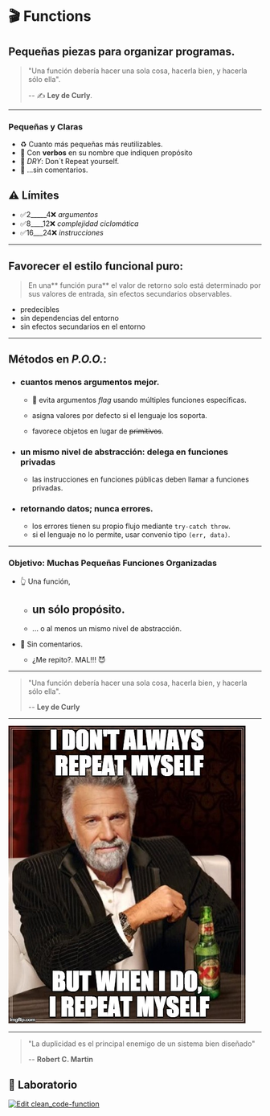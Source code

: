 # 🎬 Functions

## Pequeñas piezas para organizar programas.

> "Una función debería hacer una sola cosa, hacerla bien, y hacerla sólo ella".
>
> -- ✍️ **Ley de Curly**.

---

### Pequeñas y Claras

- ♻️ Cuanto más pequeñas más reutilizables.
- 💪 Con **verbos** en su nombre que indiquen propósito
- 🐫 _DRY_: Don´t Repeat yourself.
- 💬 ...sin comentarios.



## ⚠️ Límites

- ✅2_____4❌ _argumentos_
- ✅8____12❌ _complejidad ciclomática_
- ✅16___24❌ _instrucciones_

---

## Favorecer el estilo funcional puro:

> En una** función pura** el valor de retorno solo está determinado por sus valores de entrada, sin efectos secundarios observables.

- predecibles
- sin dependencias del entorno
- sin efectos secundarios en el entorno

---

## Métodos en _P.O.O._:

- ### cuantos menos argumentos mejor.

    - 🎏 evita argumentos _flag_ usando múltiples funciones específicas.

    - asigna valores por defecto si el lenguaje los soporta.

    - favorece objetos en lugar de ~~primitivos~~.

- ### un mismo nivel de abstracción: delega en funciones privadas

    - las instrucciones en funciones públicas deben llamar a funciones privadas.

- ### retornando datos; nunca errores.

    - los errores tienen su propio flujo mediante `try-catch throw`.
    - si el lenguaje no lo permite, usar convenio tipo `(err, data)`.
---

### Objetivo: Muchas Pequeñas Funciones Organizadas

- 👆 Una función,

    - ## un sólo propósito.

    - ... o al menos un mismo nivel de abstracción.

- 💬 Sin comentarios.
  - ¿Me repito?. MAL!!! 😈

---

> "Una función debería hacer una sola cosa, hacerla bien, y hacerla sólo ella".
>
> -- **Ley de Curly**

---

![Don´t repeat Yourself](./assets/dry.jpg)

---

> "La duplicidad es el principal enemigo de un sistema bien diseñado"
>
> -- **Robert C. Martin**

## 📝 Laboratorio

[![Edit clean_code-function](https://codesandbox.io/static/img/play-codesandbox.svg)](https://codesandbox.io/s/cleancode-functions-jp49h?fontsize=14&hidenavigation=1&module=%2Fsrc%2Ffunctions%2Fwords%2Findex.js&previewwindow=tests&theme=dark)